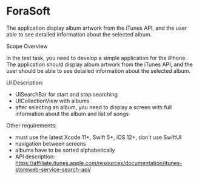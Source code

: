 # ForaSoft

The application display album artwork from the iTunes API, and the user able to see detailed information about the selected album.


Scope Overview

In the test task, you need to develop a simple application for the iPhone. The application should display album artwork from the iTunes API, and the user should be able to see detailed information about the selected album.

UI Description:
- UISearchBar for start and stop searching
- UICollectionView with albums
- after selecting an album, you need to display a screen with full information about the album and list of songs

Other requirements:
- must use the latest Xcode 11+, Swift 5+, iOS 12+, don't use SwiftUI
- navigation between screens
- albums have to be sorted alphabetically
- API description: https://affiliate.itunes.apple.com/resources/documentation/itunes-storeweb-service-search-api/
